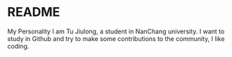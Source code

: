 # README
My Personality
I am Tu Jiulong, a student in NanChang university. I want to study in Github and try to make some contributions to the community, I like coding.
